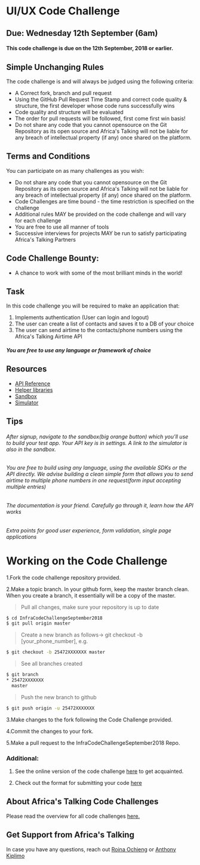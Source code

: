 # UI/UX Code Challenge
## Due: Wednesday 12th September (6am) 
#### This code challenge is due on the 12th September, 2018 or earlier.

## Simple Unchanging Rules
The code challenge is and will always be judged using the following criteria:
  - A Correct fork, branch and pull request
  - Using the GitHub Pull Request Time Stamp and correct code quality & structure, the first developer whose code runs successfully wins
  - Code quality and structure will be evaluated
  - The order for pull requests will be followed, first come first win basis!
  - Do not share any code that you cannot opensource on the Git Repository as its open source and Africa's Talking will not be liable for any breach of intellectual property (if any) once shared on the platform.

## Terms and Conditions
You can participate on as many challenges as you wish:
  - Do not share any code that you cannot opensource on the Git Repository as its open source and Africa's Talking will not be liable for any breach of intellectual property (if any) once shared on the platform.
  - Code Challenges are time bound - the time restriction is specified on the challenge
  - Additional rules MAY be provided on the code challenge and will vary for each challenge
  - You are free to use all manner of tools
  - Successive interviews for projects MAY be run to satisfy participating Africa's Talking Partners

## Code Challenge Bounty:
  - A chance to work with some of the most brilliant minds in the world!

## Task
In this code challenge you will be required to make an application that:
1. Implements authentication (User can login and logout)
2. The user can create a list of contacts and saves it to a DB of your choice
3. The user can send airtime to the contacts/phone numbers using the Africa's Talking Airtime API

##### You are free to use any language or framework of choice

## Resources
- [API Reference](http://docs.africastalking.com/)
- [Helper libraries](https://github.com/AfricasTalkingLtd)
- [Sandbox](https://account.africastalking.com/apps/sandbox)
- [Simulator](https://simulator.africastalking.com:1517/)


## Tips
###### After signup, navigate to the sandbox(big orange button) which you’ll use to build your test app. Your API key is in settings. A link to the simulator is also in the sandbox.
###### You are free to build using any language, using the available SDKs or the API directly. We advise building a clean simple form that allows you to send airtime to multiple phone numbers in one request(form input accepting multiple entries)
###### The documentation is your friend. Carefully go through it, learn how the API works
###### Extra points for good user experience, form validation, single page applications



# Working on the Code Challenge
1.Fork the code challenge repository provided.

2.Make a topic branch. In your github form, keep the master branch clean. When you create a branch, it essentially will be a copy of the master.

>Pull all changes, make sure your repository is up to date

```sh
$ cd InfraCodeChallengeSeptember2018
$ git pull origin master
```

>Create a new branch as follows-> git checkout -b [your_phone_number], e.g.

```sh
$ git checkout -b 25472XXXXXXX master
```

>See all branches created

```sh
$ git branch
* 25472XXXXXXX
  master
```

>Push the new branch to github

```sh
$ git push origin -u 25472XXXXXXX
```

3.Make changes to the fork following the Code Challenge provided.

4.Commit the changes to your fork.

5.Make a pull request to the InfraCodeChallengeSeptember2018 
Repo.

### Additional:
1. See the online version of the code challenge [here](http://atdevoutreach.viewdocs.io/InfraCodeChallengeSeptember2018/InfraCodeChallengeSeptember2018/) to get acquainted.

2.  Check out the format for submitting your code [here](http://atdevoutreach.viewdocs.io/InfraCodeChallengeSeptember2018/InfraCodeChallengeSeptember2018Steps/)

## About Africa's Talking Code Challenges
Please read the overview for all code challenges [here.](http://atdevoutreach.viewdocs.io/InfraCodeChallengeSeptember2018/)

## Get Support from Africa's Talking
In case you have any questions, reach out [Roina Ochieng](rochieng@africastalking.com) or [Anthony Kiplimo](anthony.kiplimo@africastalking.com)